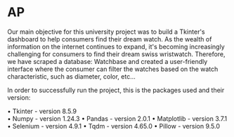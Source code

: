 # AP
Our main objective for this university project was to build a Tkinter's dashboard to help consumers find their dream watch. As the wealth of information on the internet continues to expand, it's becoming increasingly challenging for consumers to find their dream swiss wristwatch. Therefore, we have scraped a database: Watchbase and created a user-friendly interface where the consumer can filter the watches based on the watch characteristic, such as diameter, color, etc... 

In order to successfully run the project, this is the packages used and their version: 

• Tkinter - version 8.5.9  
• Numpy - version 1.24.3
• Pandas - version 2.0.1
• Matplotlib - version 3.7.1
• Selenium - version 4.9.1
• Tqdm - version 4.65.0
• Pillow - version 9.5.0

